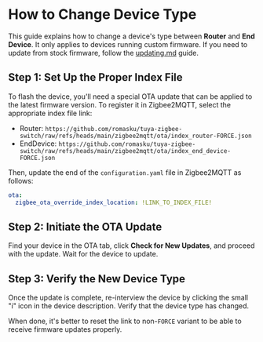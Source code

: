 # How to Change Device Type

This guide explains how to change a device's type between **Router** and **End Device**. It only applies to devices running custom firmware. If you need to update from stock firmware, follow the [updating.md](./updating.md) guide.

## Step 1: Set Up the Proper Index File

To flash the device, you'll need a special OTA update that can be applied to the latest firmware version. To register it in Zigbee2MQTT, select the appropriate index file link:

  - Router: `https://github.com/romasku/tuya-zigbee-switch/raw/refs/heads/main/zigbee2mqtt/ota/index_router-FORCE.json`
  - EndDevice: `https://github.com/romasku/tuya-zigbee-switch/raw/refs/heads/main/zigbee2mqtt/ota/index_end_device-FORCE.json` 

Then, update the end of the `configuration.yaml` file in Zigbee2MQTT as follows:

```yaml
ota:
  zigbee_ota_override_index_location: !LINK_TO_INDEX_FILE!
```

## Step 2: Initiate the OTA Update

Find your device in the OTA tab, click **Check for New Updates**, and proceed with the update. Wait for the device to update.

## Step 3: Verify the New Device Type

Once the update is complete, re-interview the device by clicking the small "i" icon in the device description. Verify that the device type has changed.

When done, it's better to reset the link to non-`FORCE` variant to be able to receive firmware updates properly.